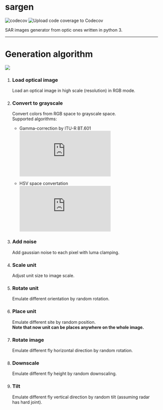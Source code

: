 # sargen 

![codecov](https://codecov.io/gh/baterflyrity/sargen/branch/master/graph/badge.svg?token=S8US09OMDB)
![Upload code coverage to Codecov](https://github.com/baterflyrity/sargen/workflows/Upload%20code%20coverage%20to%20Codecov/badge.svg)

SAR images generator from optic ones written in python 3.

---

# Generation algorithm

<!--
https://mermaid-js.github.io/mermaid-live-editor

graph LR
    1[/Load optical<br>image/] ==> 2
    subgraph emulate imagery fa:fa-camera  
    2[Convert to<br>grayscale] ==> 3[Add noise]
    end
    subgraph emulate units fa:fa-male
    3 ==> 4[Scale unit] ==> 5[Rotate unit] ==> 6[Place unit]
    end
    subgraph emulate fly fa:fa-plane
    6 ==> Rotate ==> Downscale ==> Tilt 
    end     

-->
[![](https://mermaid.ink/img/eyJjb2RlIjoiZ3JhcGggTFJcbiAgICAxWy9Mb2FkIG9wdGljYWw8YnI-aW1hZ2UvXSA9PT4gMlxuICAgIHN1YmdyYXBoIGVtdWxhdGUgaW1hZ2VyeSBmYTpmYS1jYW1lcmEgIFxuICAgIDJbQ29udmVydCB0bzxicj5ncmF5c2NhbGVdID09PiAzW0FkZCBub2lzZV1cbiAgICBlbmRcbiAgICBzdWJncmFwaCBlbXVsYXRlIHVuaXRzIGZhOmZhLW1hbGVcbiAgICAzID09PiA0W1NjYWxlIHVuaXRdID09PiA1W1JvdGF0ZSB1bml0XSA9PT4gNltQbGFjZSB1bml0XVxuICAgIGVuZFxuICAgIHN1YmdyYXBoIGVtdWxhdGUgZmx5IGZhOmZhLXBsYW5lXG4gICAgNiA9PT4gUm90YXRlID09PiBEb3duc2NhbGUgPT0-IFRpbHQgXG4gICAgZW5kICAgICBcbiIsIm1lcm1haWQiOnsidGhlbWUiOiJkZWZhdWx0In0sInVwZGF0ZUVkaXRvciI6ZmFsc2V9)](https://mermaid-js.github.io/mermaid-live-editor/#/edit/eyJjb2RlIjoiZ3JhcGggTFJcbiAgICAxWy9Mb2FkIG9wdGljYWw8YnI-aW1hZ2UvXSA9PT4gMlxuICAgIHN1YmdyYXBoIGVtdWxhdGUgaW1hZ2VyeSBmYTpmYS1jYW1lcmEgIFxuICAgIDJbQ29udmVydCB0bzxicj5ncmF5c2NhbGVdID09PiAzW0FkZCBub2lzZV1cbiAgICBlbmRcbiAgICBzdWJncmFwaCBlbXVsYXRlIHVuaXRzIGZhOmZhLW1hbGVcbiAgICAzID09PiA0W1NjYWxlIHVuaXRdID09PiA1W1JvdGF0ZSB1bml0XSA9PT4gNltQbGFjZSB1bml0XVxuICAgIGVuZFxuICAgIHN1YmdyYXBoIGVtdWxhdGUgZmx5IGZhOmZhLXBsYW5lXG4gICAgNiA9PT4gUm90YXRlID09PiBEb3duc2NhbGUgPT0-IFRpbHQgXG4gICAgZW5kICAgICBcbiIsIm1lcm1haWQiOnsidGhlbWUiOiJkZWZhdWx0In0sInVwZGF0ZUVkaXRvciI6ZmFsc2V9)

1) ### Load optical image
  
    Load an optical image in high scale (resolution) in RGB mode.

2) ### Convert to grayscale

    Convert colors from RGB space to grayscale space.   
    Supported algorithms:
   
    - Gamma-correction by ITU-R BT.601  
    ![](https://latex.codecogs.com/png.latex?Y=0,299R+0,557G+0,144B)
      
    - HSV space convertation    
    ![](https://latex.codecogs.com/png.latex?Y=max(R;G;B))
      
3) ### Add noise

    Add gaussian noise to each pixel with luma clamping.

4) ### Scale unit
    Adjust unit size to image scale.

5) ### Rotate unit
    Emulate different orientation by random rotation.

6) ### Place unit
    Emulate different site by random position.  
    **Note that now unit can be places anywhere on the whole image.**

7) ### Rotate image
    Emulate different fly horizontal direction by random rotation.

8) ### Downscale
    Emulate different fly height by random downscaling.

9) ### Tilt
    Emulate different fly vertical direction by random tilt (assuming radar has hard joint).